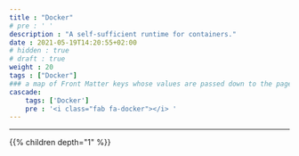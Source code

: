 ```yaml
---
title : "Docker"
# pre : ' '
description : "A self-sufficient runtime for containers."
date : 2021-05-19T14:20:55+02:00
# hidden : true
# draft : true
weight : 20
tags : ["Docker"]
### a map of Front Matter keys whose values are passed down to the page's descendants unless overwritten by self or a closer ancestor's cascade. 
cascade:
    tags: ['Docker']
    pre : '<i class="fab fa-docker"></i> '
---
```


---

{{% children depth="1" %}}
